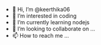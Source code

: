 - 👋 Hi, I’m @keerthika06
- 👀 I’m interested in coding
- 🌱 I’m currently learning nodejs
- 💞️ I’m looking to collaborate on ...
- 📫 How to reach me ...

<!---
keerthika06/keerthika06 is a ✨ special ✨ repository because its `README.md` (this file) appears on your GitHub profile.
You can click the Preview link to take a look at your changes.
--->
